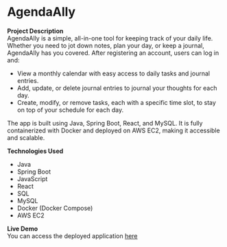 # AgendaAlly

**Project Description**  
AgendaAlly is a simple, all-in-one tool for keeping track of your daily life. Whether you need to jot down notes, plan your day, or keep a journal, AgendaAlly has you covered. After registering an account, users can log in and:
- View a monthly calendar with easy access to daily tasks and journal entries.
- Add, update, or delete journal entries to journal your thoughts for each day.
- Create, modify, or remove tasks, each with a specific time slot, to stay on top of your schedule for each day.

The app is built using Java, Spring Boot, React, and MySQL. It is fully containerized with Docker and deployed on AWS EC2, making it accessible and scalable.

**Technologies Used**  
- Java
- Spring Boot
- JavaScript
- React
- SQL
- MySQL
- Docker (Docker Compose)
- AWS EC2

**Live Demo**  
You can access the deployed application [here](link)
